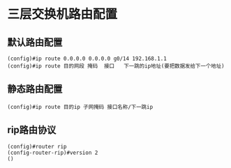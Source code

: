 # 三层交换机路由配置
## 默认路由配置
```
(config)#ip route 0.0.0.0 0.0.0.0 g0/14 192.168.1.1
(config)#ip route 目的网段 掩码  接口   下一跳的ip地址(要把数据发给下一个地址)
```
## 静态路由配置
```
(config)#ip route 目的ip 子网掩码 接口名称/下一跳ip
```
## rip路由协议
```
(config)#router rip
(config-router-rip)#version 2
()
